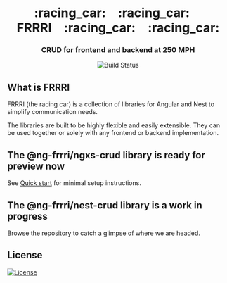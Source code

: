 <h1 align="center">
    :racing_car: :racing_car: FRRRI :racing_car: :racing_car:<br>
</h1>

<h3 align="center">CRUD for frontend and backend at 250 MPH</h3>

<p align="center">
    <img src="https://travis-ci.com/bitflut/frrri.svg?branch=master" title="Build Status">
</p>

## What is FRRRI

FRRRI (the racing car) is a collection of libraries for Angular and Nest to simplify communication needs.

The libraries are built to be highly flexible and easily extensible. They can be used together or solely with any frontend or backend implementation.

## The @ng-frrri/ngxs-crud library is ready for preview now

See [Quick start](https://bitflut.gitbook.io/frrri/) for minimal setup instructions.

## The @ng-frrri/nest-crud library is a work in progress

Browse the repository to catch a glimpse of where we are headed.

## License

[![License](http://img.shields.io/:license-mit-blue.svg?style=flat-square)](http://badges.mit-license.org)
